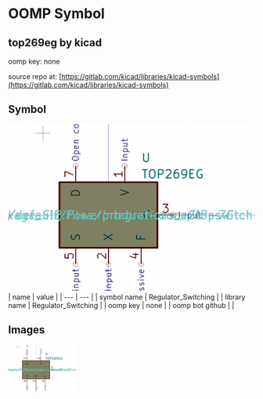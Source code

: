 # OOMP Symbol  
## top269eg  by kicad  
  
oomp key: none  
  
source repo at: [https://gitlab.com/kicad/libraries/kicad-symbols](https://gitlab.com/kicad/libraries/kicad-symbols)  
## Symbol  
  
[![working.png](working_600.png)](working.png)  
| name | value | 
| --- | --- | 
| symbol name | Regulator_Switching | 
| library name | Regulator_Switching | 
| oomp key | none | 
| oomp bot github |  | 
## Images  
  
[![working.png](working_140.png)](working.png)  
